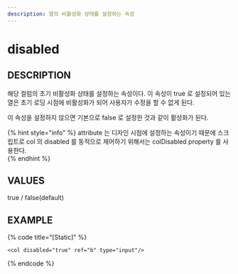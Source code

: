 ```yaml
---
description: 열의 비활성화 상태를 설정하는 속성 
---
```


# disabled 

## DESCRIPTION

해당 컬럼의 초기 비활성화 상태를 설정하는 속성이다.
이 속성이 true 로 설정되어 있는 열은 초기 로딩 시점에 비활성화가 되어 사용자가 수정을 할 수 없게 된다.

이 속성을 설정하지 않으면 기본으로 false 로 설정한 것과 같이 활성화가 된다.

{% hint style="info" %}
attribute 는 디자인 시점에 설정하는 속성이기 때문에 스크립트로 col 의 disabled 를 동적으로 제어하기 위해서는 colDisabled property 를 사용한다.   
{% endhint %}

## VALUES

true / false(default)

## EXAMPLE

{% code title="\[Static\]" %}
```markup
<col disabled="true" ref="b" type="input"/> 
```
{% endcode %}
